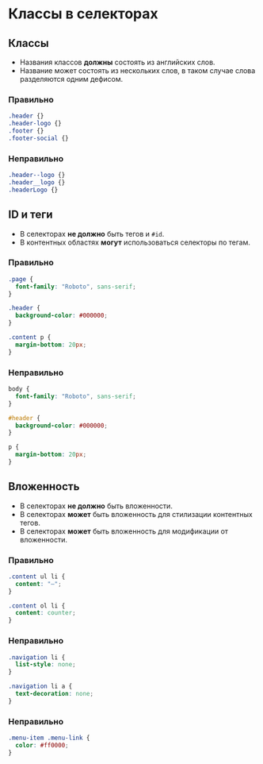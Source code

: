 # Классы в селекторах

## Классы

- Названия классов **должны** состоять из английских слов.
- Название может состоять из нескольких слов, в таком случае слова разделяются одним дефисом.

### Правильно

```css
.header {}
.header-logo {}
.footer {}
.footer-social {}
```

### Неправильно

```css
.header--logo {}
.header__logo {}
.headerLogo {}
```

## ID и теги

- В селекторах **не должно** быть тегов и `#id`.
- В контентных областях **могут** использоваться селекторы по тегам.

### Правильно

```css
.page {
  font-family: "Roboto", sans-serif;
}

.header {
  background-color: #000000;
}

.content p {
  margin-bottom: 20px;
}
```

### Неправильно

```css
body {
  font-family: "Roboto", sans-serif;
}

#header {
  background-color: #000000;
}

p {
  margin-bottom: 20px;
}
```

## Вложенность

- В cелекторах **не должно** быть вложенности.
- В селекторах **может** быть вложенность для стилизации контентных тегов.
- В селекторах **может** быть вложенность для модификации от вложенности.

### Правильно

```css
.content ul li {
  content: "—";
}

.content ol li {
  content: counter;
}
```

### Неправильно

```css
.navigation li {
  list-style: none;
}

.navigation li a {
  text-decoration: none;
}
```

### Неправильно

```css
.menu-item .menu-link {
  color: #ff0000;
}
```
